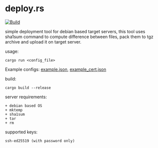 # deploy.rs
[![Build](https://github.com/steel97/deploy.rs/actions/workflows/build.yaml/badge.svg)](https://github.com/steel97/deploy.rs/actions/workflows/build.yaml)

simple deployment tool for debian based target servers, this tool uses sha1sum command to compute difference between files, pack them to tgz archive and upload it on target server.

usage:
```
cargo run <config_file>
```
Example configs: [example.json](example.json), [example_cert.json](example_cert.json)

build:
```
cargo build --release
```

server requirements:
```
+ debian based OS
+ mktemp
+ sha1sum
+ tar
+ rm
```

supported keys:
```
ssh-ed25519 (with password only)
```